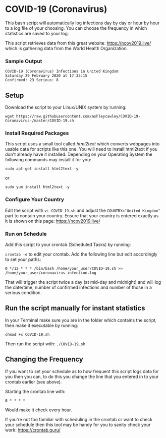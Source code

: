 # COVID-19  (Coronavirus)
This bash script will automatically log infections day by day or hour by hour to a log file of your choosing. You can choose the frequency in which statistics are saved to your log.

This script retrieves data from this great website: https://ncov2019.live/ which is gathering data from the World Health Organization.

### Sample Output
```
COVID-19 (Coronavirus) Infections in United Kingdom
Saturday 29 February 2020 at 17:33:15
Confirmed: 23 Serious: 8
```

## Setup
Download the script to your Linux/UNIX system by running:

`wget https://raw.githubusercontent.com/ashleycawley/COVID-19-Coronavirus-/master/COVID-19.sh`

### Install Required Packages
This script uses a small tool called _html2text_ which converts webpages into usable data for scripts like this one. You will need to install html2text if you don't already have it installed. Depending on your Operating System the following commands may install it for you:

`sudo apt-get install html2text -y`

or

`sudo yum install html2text -y`

### Configure Your Country
Edit the script with `vi COVID-19.sh` and adjust the `COUNTRY="United Kingdom"` part to contain your country. Ensure that your country is entered exactly as it is shown on this page: https://ncov2019.live/


### Run on Schedule
Add this script to your crontab (Scheduled Tasks) by running:

`crontab -e` to edit your crontab.
Add the following line but edit accordingly to set your paths:

`0 */12 * * * /bin/bash /home/your_user/COVID-19.sh >> /home/your_user/coronavirus-infection.log`

That will trigger the script twice a day (at mid-day and midnight) and will log the date/time, number of confirmed infections and number of those in a serious condition. 

## Run the script manually for instant statistics
In your Terminal make sure you are in the folder which contains the script, then make it executable by running:

`chmod +x COVID-19.sh`

Then run the script with:
`./COVID-19.sh`

## Changing the Frequency
If you want to set your schedule as to how frequent this script logs data for you then you can, to do this you change the line that you entered in to your crontab earlier (see above).

Starting the crontab line with:

`0 * * * *`

Would make it check every hour.

If you're not too familiar with scheduling in the crontab or want to check your schedule then this tool may be handy for you to sanity check your work: https://crontab.guru/
